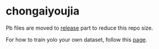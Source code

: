 # chongaiyoujia
Pb files are moved to [release](https://github.com/ideaRunner/chongaiyoujia/releases) part to reduce this repo size.

For how to train yolo your own dataset, follow this [page](https://github.com/ideaRunner/yolo-pet).

